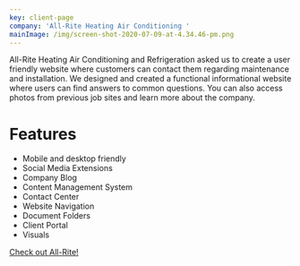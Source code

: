 ```yaml
---
key: client-page
company: 'All-Rite Heating Air Conditioning '
mainImage: /img/screen-shot-2020-07-09-at-4.34.46-pm.png
---
```

All-Rite Heating Air Conditioning and Refrigeration asked us to create a user friendly website where customers can contact them regarding maintenance and installation. We designed and created a functional informational website where users can find answers to common questions. You can also access photos from previous job sites and learn more about the company. 

# Features

* Mobile and desktop friendly
* Social Media Extensions 
* Company Blog
* Content Management System 
* Contact Center
* Website Navigation
* Document Folders
* Client Portal
* Visuals  

[Check out All-Rite!](https://www.allriteheatcool.com/)
